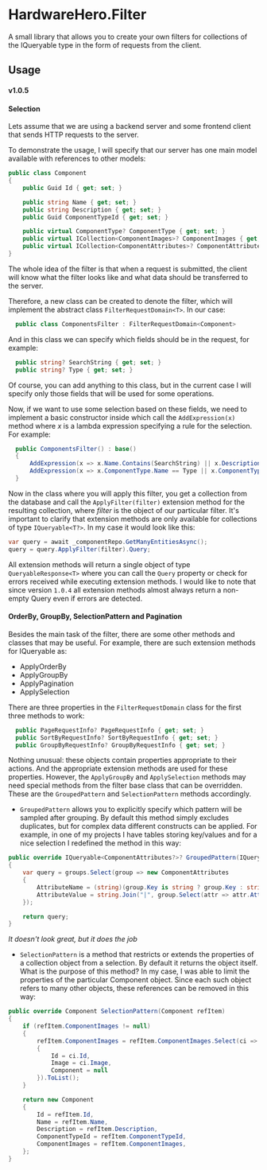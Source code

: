 # HardwareHero.Filter

A small library that allows you to create your own filters for collections of the IQueryable type in the form of requests from the client.

## Usage

#### v1.0.5

#### Selection

Lets assume that we are using a backend server and some frontend client that sends HTTP requests to the server.

To demonstrate the usage, I will specify that our server has one main model available with references to other models:

```csharp
public class Component
{
    public Guid Id { get; set; }

    public string Name { get; set; }
    public string Description { get; set; }
    public Guid ComponentTypeId { get; set; }

    public virtual ComponentType? ComponentType { get; set; }
    public virtual ICollection<ComponentImages>? ComponentImages { get; set; }
    public virtual ICollection<ComponentAttributes>? ComponentAttributes { get; set; }
}
```

The whole idea of the filter is that when a request is submitted, the client will know what the filter looks like and what data should be transferred to the server.

Therefore, a new class can be created to denote the filter, which will implement the abstract class `FilterRequestDomain<T>`. In our case:

```csharp
  public class ComponentsFilter : FilterRequestDomain<Component>
```

And in this class we can specify which fields should be in the request, for example:

```csharp
  public string? SearchString { get; set; }
  public string? Type { get; set; }
```

Of course, you can add anything to this class, but in the current case I will specify only those fields that will be used for some operations.

Now, if we want to use some selection based on these fields, we need to implement a basic constructor inside which call the `AddExpression(x)` method where _x_ is a lambda expression specifying a rule for the selection. For example:

```csharp
  public ComponentsFilter() : base()
  {
      AddExpression(x => x.Name.Contains(SearchString) || x.Description.Contains(SearchString));
      AddExpression(x => x.ComponentType.Name == Type || x.ComponentType.FullName == Type);
  }
```

Now in the class where you will apply this filter, you get a collection from the database and call the `ApplyFilter(filter)` extension method for the resulting collection, where _filter_ is the object of our particular filter. It's important to clarify that extension methods are only available for collections of type `IQueryable<T?>`. In my case it would look like this:

```csharp
var query = await _componentRepo.GetManyEntitiesAsync();
query = query.ApplyFilter(filter).Query;
```

All extension methods will return a single object of type `QueryableResponse<T>` where you can call the `Query` property or check for errors received while executing extension methods. I would like to note that since version `1.0.4` all extension methods almost always return a non-empty Query even if errors are detected.

#### OrderBy, GroupBy, SelectionPattern and Pagination

Besides the main task of the filter, there are some other methods and classes that may be useful. For example, there are such extension methods for IQueryable as:

- ApplyOrderBy
- ApplyGroupBy
- ApplyPagination
- ApplySelection

There are three properties in the `FilterRequestDomain` class for the first three methods to work:

```csharp
  public PageRequestInfo? PageRequestInfo { get; set; }
  public SortByRequestInfo? SortByRequestInfo { get; set; }
  public GroupByRequestInfo? GroupByRequestInfo { get; set; }
```

Nothing unusual: these objects contain properties appropriate to their actions. And the appropriate extension methods are used for these properties. However, the `ApplyGroupBy` and `ApplySelection` methods may need special methods from the filter base class that can be overridden. These are the `GroupedPattern` and `SelectionPattern` methods accordingly.

- `GroupedPattern` allows you to explicitly specify which pattern will be sampled after grouping. By default this method simply excludes duplicates, but for complex data different constructs can be applied. For example, in one of my projects I have tables storing key/values and for a nice selection I redefined the method in this way:

```csharp
public override IQueryable<ComponentAttributes?>? GroupedPattern(IQueryable<IGrouping<object, ComponentAttributes?>> groups)
{
    var query = groups.Select(group => new ComponentAttributes
    {
        AttributeName = (string)(group.Key is string ? group.Key : string.Empty),
        AttributeValue = string.Join("|", group.Select(attr => attr.AttributeValue).Distinct().ToList()),
    });

    return query;
}
```

_It doesn't look great, but it does the job_

- `SelectionPattern` is a method that restricts or extends the properties of a collection object from a selection. By default it returns the object itself.
  What is the purpose of this method? In my case, I was able to limit the properties of the particular Component object. Since each such object refers to many other objects, these references can be removed in this way:

```csharp
public override Component SelectionPattern(Component refItem)
{
    if (refItem.ComponentImages != null)
    {
        refItem.ComponentImages = refItem.ComponentImages.Select(ci => new ComponentImages
        {
            Id = ci.Id,
            Image = ci.Image,
            Component = null
        }).ToList();
    }

    return new Component
    {
        Id = refItem.Id,
        Name = refItem.Name,
        Description = refItem.Description,
        ComponentTypeId = refItem.ComponentTypeId,
        ComponentImages = refItem.ComponentImages,
    };
}
```